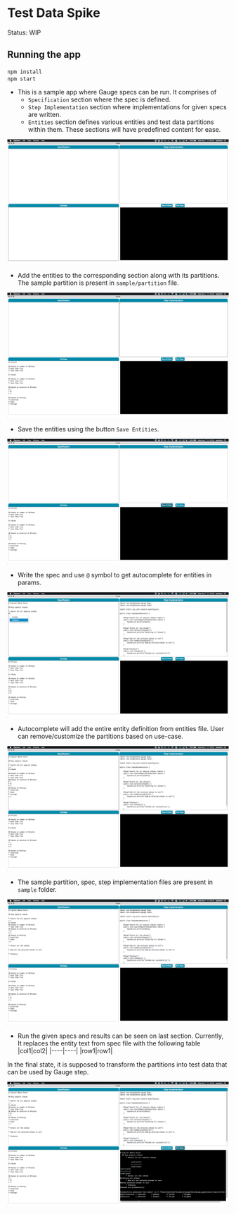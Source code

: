Test Data Spike
===============
Status: WIP

Running the app
---------------

```
npm install
npm start
```

* This is a sample app where Gauge specs can be run. It comprises of 
	- `Specification` section where the spec is defined.
	- `Step Implementation` section where implementations for given specs are written.
	- `Entities` section defines various entities and test data partitions within them.
These sections will have predefined content for ease.

![Start](images/start.png)

* Add the entities to the corresponding section along with its partitions. The sample partition is present in `sample/partition` file.

![Partition](images/partition.png)

* Save the entities using the button `Save Entities`.

![Save Partition](images/save_partition.png)

* Write the spec and use `@` symbol to get autocomplete for entities in params.

![Autocomplete](images/autocomplete.png)

* Autocomplete will add the entire entity definition from entities file. User can remove/customize the partitions based on use-case.

![After Autocomplete](images/after_autocomplete.png)

* The sample partition, spec, step implementation files are present in `sample` folder.

![Before Run](images/before_run.png)

* Run the given specs and results can be seen on last section. Currently, It replaces the entity text from spec file with the following table
   |col1|col2|
   |----|----|
   |row1|row1|

In the final state, it is supposed to transform the partitions into test data that can be used by Gauge step.

![Run](images/run.png)